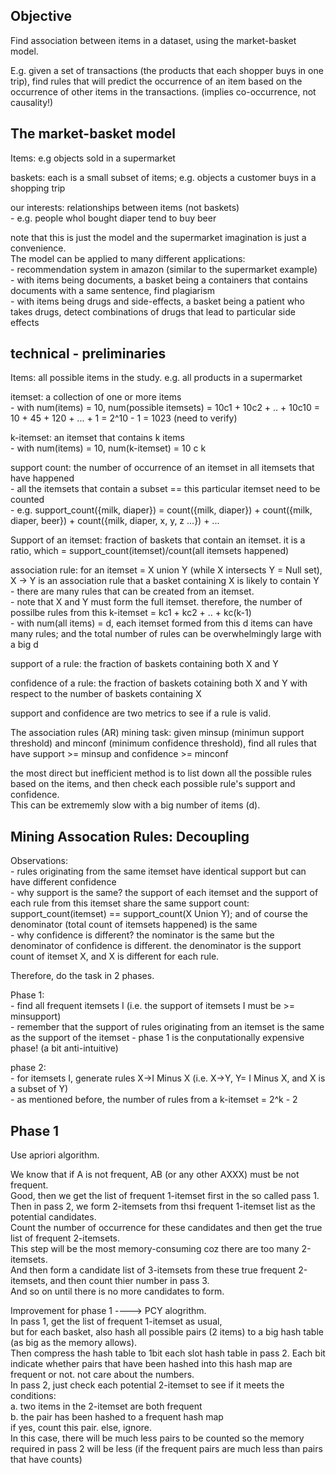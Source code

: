 Objective
----------------

Find association between items in a dataset, using the market-basket model.

E.g. given a set of transactions (the products that each shopper buys in one trip),
find rules that will predict the occurrence of an item based on 
the occurrence of other items in the transactions.
(implies co-occurrence, not causality!)

The market-basket model
---------------------------

Items: e.g objects sold in a supermarket 

baskets: each is a small subset of items; e.g. objects a customer buys in a shopping trip

our interests: relationships between items (not baskets)  
	- e.g. people whol bought diaper tend to buy beer

note that this is just the model and the supermarket imagination is just a convenience.  
The model can be applied to many different applications:  
	- recommendation system in amazon (similar to the supermarket example)  
	- with items being documents, a basket being a containers that contains documents with a same sentence, find plagiarism  
	- with items being drugs and side-effects, a basket being a patient who takes drugs, detect combinations of drugs that lead to particular side effects


technical - preliminaries
--------------------------

Items: all possible items in the study. e.g. all products in a supermarket

itemset: a collection of one or more items  
	- with num(items) = 10, num(possible itemsets) = 10c1 + 10c2 + .. + 10c10 = 10 + 45 + 120 + ... + 1 = 2^10 - 1 = 1023 (need to verify)

k-itemset: an itemset that contains k items  
	- with num(items) = 10, num(k-itemset) =  10 c k

support count: the number of occurrence of an itemset in all itemsets that have happened  
	- all the itemsets that contain a subset == this particular itemset need to be counted  
	- e.g. support_count({milk, diaper}) = count({milk, diaper}) + count({milk, diaper, beer}) + count({milk, diaper, x, y, z ...}) + ...  

Support of an itemset: fraction of baskets that contain an itemset. it is a ratio, which = support_count(itemset)/count(all itemsets happened)

association rule: for an itemset = X union Y (while X intersects Y = Null set), 
X -> Y is an association rule that a basket containing X is likely to contain Y  
	- there are many rules that can be created from an itemset.  
	- note that X and Y must form the full itemset. therefore, the number of possilbe rules from this k-itemset = kc1 + kc2 + .. + kc(k-1)  
	- with num(all items) = d, each itemset formed from this d items can have many rules; and the total number of rules can be overwhelmingly large with a big d

support of a rule: the fraction of baskets containing both X and Y

confidence of a rule: the fraction of baskets cotaining both X and Y with respect to the number of baskets containing X

support and confidence are two metrics to see if a rule is valid.

The association rules (AR) mining task: given minsup (minimun support threshold) and minconf (minimum confidence threshold), 
find all rules that have support >= minsup and confidence >= minconf

the most direct but inefficient method is to list down all the possible rules based on the items, 
and then check each possible rule's support and confidence.  
This can be extrememly slow with a big number of items (d).


Mining Assocation Rules: Decoupling
---------------------------------

Observations:  
	- rules originating from the same itemset have identical support but can have different confidence  
	- why support is the same? the support of each itemset and the support of each rule from this itemset share the same support count: support_count(itemset) == support_count(X Union Y); and of course the denominator (total count of itemsets happened) is the same  
 	- why confidence is different? the nominator is the same but the denominator of confidence is different. the denominator is the support count of itemset X, and X is different for each rule. 

Therefore, do the task in 2 phases.

Phase 1:  
	- find all frequent itemsets I (i.e. the support of itemsets I must be >= minsupport)  
	- remember that the support of rules originating from an itemset is the same as the support of the itemset
	- phase 1 is the conputationally expensive phase! (a bit anti-intuitive)

phase 2:  
	- for itemsets I, generate rules X->I Minus X (i.e. X->Y, Y= I Minus X, and X is a subset of Y)  
	- as mentioned before, the number of rules from a k-itemset = 2^k - 2 

Phase 1
-------------------

Use apriori algorithm.

We know that if A is not frequent, AB (or any other AXXX) must be not frequent.  
Good, then we get the list of frequent 1-itemset first in the so called pass 1.  
Then in pass 2, we form 2-itemsets from thsi frequent 1-itemset list as the potential candidates.  
Count the number of occurrence for these candidates and then get the true list of frequent 2-itemsets.  
This step will be the most memory-consuming coz there are too many 2-itemsets.  
And then form a candidate list of 3-itemsets from these true frequent 2-itemsets, and then count thier number in pass 3.  
And so on until there is no more candidates to form.

Improvement for phase 1 ----> PCY alogrithm.  
In pass 1, get the list of frequent 1-itemset as usual,   
but for each basket, also hash all possible pairs (2 items) to a big hash table (as big as the memory allows).  
Then compress the hash table to 1bit each slot hash table in pass 2.
Each bit indicate whether pairs that have been hashed into this hash map are frequent or not. not care about the numbers.  
In pass 2, just check each potential 2-itemset to see if it meets the conditions:  
	a. two items in the 2-itemset are both frequent  
	b. the pair has been hashed to a frequent hash map  
if yes, count this pair. else, ignore.  
In this case, there will be much less pairs to be counted so the memory required in pass 2 will be less (if the frequent pairs are much less than pairs that have counts)
